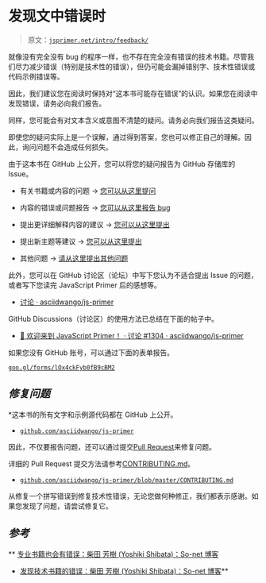 # 发现文中错误时

> 原文：[`jsprimer.net/intro/feedback/`](https://jsprimer.net/intro/feedback/)

就像没有完全没有 bug 的程序一样，也不存在完全没有错误的技术书籍。尽管我们尽力减少错误（特别是技术性的错误），但仍可能会漏掉错别字、技术性错误或代码示例错误等。

因此，我们建议您在阅读时保持对“这本书可能存在错误”的认识。如果您在阅读中发现错误，请务必向我们报告。

同样，您可能会有对文本含义或意图不清楚的疑问。请务必向我们报告这类疑问。

即使您的疑问实际上是一个误解，通过得到答案，您也可以修正自己的理解。因此，询问问题不会造成任何损失。

由于这本书在 GitHub 上公开，您可以将您的疑问报告为 GitHub 存储库的 Issue。

+   有关书籍或内容的问题 → [您可以从这里提问](https://github.com/asciidwango/js-primer/issues/new?template=question.md)

+   内容的错误或问题报告 → [您可以从这里报告 bug](https://github.com/asciidwango/js-primer/issues/new?template=bug_report.md)

+   提出更详细解释内容的建议 → [您可以从这里提出](https://github.com/asciidwango/js-primer/issues/new?template=feature_request.md)

+   提出新主题等建议 → [您可以从这里提出](https://github.com/asciidwango/js-primer/issues/new?template=feature_request.md)

+   其他问题 → [请从这里提出其他问题](https://github.com/asciidwango/js-primer/issues/new?template=other.md)

此外，您可以在 GitHub 讨论区（论坛）中写下您认为不适合提出 Issue 的问题，或者写下您读完 JavaScript Primer 后的感想等。

+   [讨论 · asciidwango/js-primer](https://github.com/asciidwango/js-primer/discussions)

GitHub Discussions（讨论区）的使用方法已总结在下面的帖子中。

+   [👋 欢迎来到 JavaScript Primer！ · 讨论 #1304 · asciidwango/js-primer](https://github.com/asciidwango/js-primer/discussions/1304)

如果您没有 GitHub 账号，可以通过下面的表单报告。

[`goo.gl/forms/lOx4ckFyb0fB9cBM2`](https://goo.gl/forms/lOx4ckFyb0fB9cBM2)

## [](#pull-request)*修复问题*

*这本书的所有文字和示例源代码都在 GitHub 上公开。

+   [`github.com/asciidwango/js-primer`](https://github.com/asciidwango/js-primer)

因此，不仅要报告问题，还可以通过提交[Pull Request](https://help.github.com/articles/about-pull-requests/)来修复问题。

详细的 Pull Request 提交方法请参考[CONTRIBUTING.md](https://github.com/asciidwango/js-primer/blob/master/CONTRIBUTING.md)。

+   [`github.com/asciidwango/js-primer/blob/master/CONTRIBUTING.md`](https://github.com/asciidwango/js-primer/blob/master/CONTRIBUTING.md)

从修复一个拼写错误到修复技术性错误，无论您做何种修正，我们都表示感谢。如果您发现了问题，请尝试修复它。

## [](#reference)*参考*

**   [专业书籍也会有错误：柴田 芳樹 (Yoshiki Shibata)：So-net 博客](https://yshibata.blog.ss-blog.jp/2015-12-23)

+   [发现技术书籍的错误：柴田 芳樹 (Yoshiki Shibata)：So-net 博客](https://yshibata.blog.ss-blog.jp/2018-06-09)**
